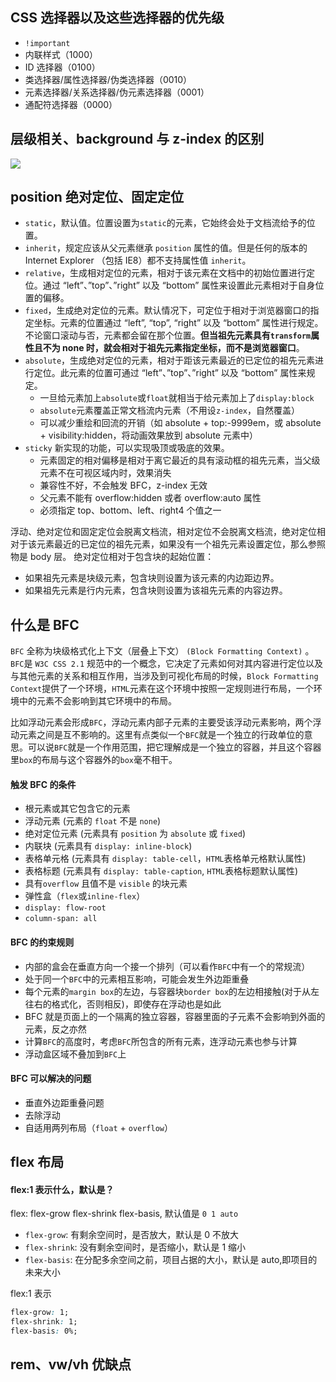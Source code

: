 ## CSS 选择器以及这些选择器的优先级

- `!important`
- 内联样式（1000）
- ID 选择器（0100）
- 类选择器/属性选择器/伪类选择器（0010）
- 元素选择器/关系选择器/伪元素选择器（0001）
- 通配符选择器（0000）

## 层级相关、background 与 z-index 的区别

<img src="https://user-gold-cdn.xitu.io/2019/8/30/16ce245b90085292?imageView2/0/w/1280/h/960/format/webp/ignore-error/1" />

## position 绝对定位、固定定位

- `static`，默认值。位置设置为`static`的元素，它始终会处于文档流给予的位置。
- `inherit`，规定应该从父元素继承 `position` 属性的值。但是任何的版本的 Internet Explorer （包括 IE8）都不支持属性值 `inherit`。
- `relative`，生成相对定位的元素，相对于该元素在文档中的初始位置进行定位。通过 “left”、”top”、”right” 以及 “bottom” 属性来设置此元素相对于自身位置的偏移。
- `fixed`，生成绝对定位的元素。默认情况下，可定位于相对于浏览器窗口的指定坐标。元素的位置通过 “left”, “top”, “right” 以及 “bottom” 属性进行规定。不论窗口滚动与否，元素都会留在那个位置。**但当祖先元素具有`transform`属性且不为 none 时，就会相对于祖先元素指定坐标，而不是浏览器窗口**。
- `absolute`，生成绝对定位的元素，相对于距该元素最近的已定位的祖先元素进行定位。此元素的位置可通过 “left”、”top”、”right” 以及 “bottom” 属性来规定。
  - 一旦给元素加上`absolute`或`float`就相当于给元素加上了`display:block`
  - `absolute`元素覆盖正常文档流内元素（不用设`z-index`，自然覆盖）
  - 可以减少重绘和回流的开销（如 absolute + top:-9999em，或 absolute + visibility:hidden，将动画效果放到 absolute 元素中）
- `sticky` 新实现的功能，可以实现吸顶或吸底的效果。
  - 元素固定的相对偏移是相对于离它最近的具有滚动框的祖先元素，当父级元素不在可视区域内时，效果消失
  - 兼容性不好，不会触发 BFC，z-index 无效
  - 父元素不能有 overflow:hidden 或者 overflow:auto 属性
  - 必须指定 top、bottom、left、right4 个值之一

浮动、绝对定位和固定定位会脱离文档流，相对定位不会脱离文档流，绝对定位相对于该元素最近的已定位的祖先元素，如果没有一个祖先元素设置定位，那么参照物是 body 层。
绝对定位相对于包含块的起始位置：

- 如果祖先元素是块级元素，包含块则设置为该元素的内边距边界。
- 如果祖先元素是行内元素，包含块则设置为该祖先元素的内容边界。

## 什么是 BFC

`BFC` 全称为块级格式化上下文（层叠上下文） `(Block Formatting Context)` 。
`BFC`是 `W3C CSS 2.1` 规范中的一个概念，它决定了元素如何对其内容进行定位以及与其他元素的关系和相互作用，当涉及到可视化布局的时候，`Block Formatting Context`提供了一个环境，`HTML`元素在这个环境中按照一定规则进行布局，一个环境中的元素不会影响到其它环境中的布局。

比如浮动元素会形成`BFC`，浮动元素内部子元素的主要受该浮动元素影响，两个浮动元素之间是互不影响的。这里有点类似一个`BFC`就是一个独立的行政单位的意思。可以说`BFC`就是一个作用范围，把它理解成是一个独立的容器，并且这个容器里`box`的布局与这个容器外的`box`毫不相干。

#### 触发 BFC 的条件

- 根元素或其它包含它的元素
- 浮动元素 (元素的 `float` 不是 `none`)
- 绝对定位元素 (元素具有 `position` 为 `absolute` 或 `fixed`)
- 内联块 (元素具有 `display: inline-block`)
- 表格单元格 (元素具有 `display: table-cell`，`HTML`表格单元格默认属性)
- 表格标题 (元素具有 `display: table-caption`, `HTML`表格标题默认属性)
- 具有`overflow` 且值不是 `visible` 的块元素
- 弹性盒（`flex`或`inline-flex`）
- `display: flow-root`
- `column-span: all`

#### BFC 的约束规则

- 内部的盒会在垂直方向一个接一个排列（可以看作`BFC`中有一个的常规流）
- 处于同一个`BFC`中的元素相互影响，可能会发生外边距重叠
- 每个元素的`margin box`的左边，与容器块`border box`的左边相接触(对于从左往右的格式化，否则相反)，即使存在浮动也是如此
- BFC 就是页面上的一个隔离的独立容器，容器里面的子元素不会影响到外面的元素，反之亦然
- 计算`BFC`的高度时，考虑`BFC`所包含的所有元素，连浮动元素也参与计算
- 浮动盒区域不叠加到`BFC`上

#### BFC 可以解决的问题

- 垂直外边距重叠问题
- 去除浮动
- 自适用两列布局（`float` + `overflow`）

## flex 布局

#### flex:1 表示什么，默认是？

flex: flex-grow flex-shrink flex-basis, 默认值是 `0 1 auto`

- `flex-grow`: 有剩余空间时，是否放大，默认是 0 不放大
- `flex-shrink`: 没有剩余空间时，是否缩小，默认是 1 缩小
- `flex-basis`: 在分配多余空间之前，项目占据的大小，默认是 auto,即项目的未来大小

flex:1 表示

```css
flex-grow: 1;
flex-shrink: 1;
flex-basis: 0%;
```

## rem、vw/vh 优缺点
